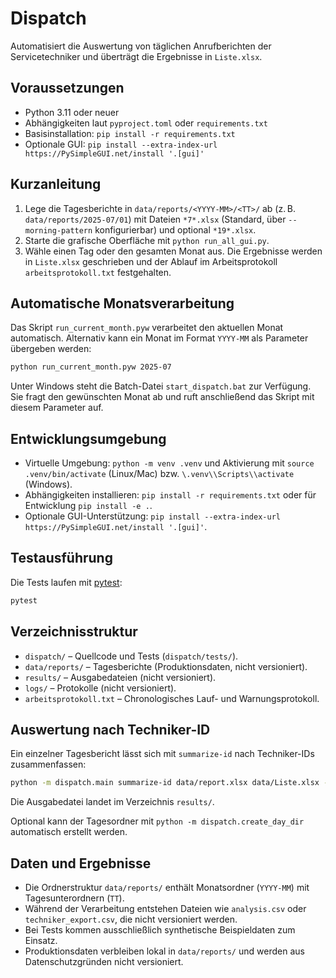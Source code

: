 # Dispatch

Automatisiert die Auswertung von täglichen Anrufberichten der Servicetechniker und überträgt die Ergebnisse in `Liste.xlsx`.

## Voraussetzungen

- Python 3.11 oder neuer
- Abhängigkeiten laut `pyproject.toml` oder `requirements.txt`
- Basisinstallation: `pip install -r requirements.txt`
- Optionale GUI: `pip install --extra-index-url https://PySimpleGUI.net/install '.[gui]'`

## Kurzanleitung

1. Lege die Tagesberichte in `data/reports/<YYYY-MM>/<TT>/` ab (z. B. `data/reports/2025-07/01`) mit Dateien `*7*.xlsx` (Standard, über `--morning-pattern` konfigurierbar) und optional `*19*.xlsx`.
2. Starte die grafische Oberfläche mit `python run_all_gui.py`.
3. Wähle einen Tag oder den gesamten Monat aus. Die Ergebnisse werden in `Liste.xlsx` geschrieben und der Ablauf im Arbeitsprotokoll `arbeitsprotokoll.txt` festgehalten.

## Automatische Monatsverarbeitung

Das Skript `run_current_month.pyw` verarbeitet den aktuellen Monat automatisch. Alternativ kann ein Monat im Format `YYYY-MM` als Parameter übergeben werden:

```bash
python run_current_month.pyw 2025-07
```

Unter Windows steht die Batch-Datei `start_dispatch.bat` zur Verfügung. Sie fragt den gewünschten Monat ab und ruft anschließend das Skript mit diesem Parameter auf.

## Entwicklungsumgebung

- Virtuelle Umgebung: `python -m venv .venv` und Aktivierung mit `source .venv/bin/activate` (Linux/Mac) bzw. `\.venv\\Scripts\\activate` (Windows).
- Abhängigkeiten installieren: `pip install -r requirements.txt` oder für Entwicklung `pip install -e .`.
- Optionale GUI-Unterstützung: `pip install --extra-index-url https://PySimpleGUI.net/install '.[gui]'`.

## Testausführung

Die Tests laufen mit [pytest](https://pytest.org):

```bash
pytest
```

## Verzeichnisstruktur

- `dispatch/` – Quellcode und Tests (`dispatch/tests/`).
- `data/reports/` – Tagesberichte (Produktionsdaten, nicht versioniert).
- `results/` – Ausgabedateien (nicht versioniert).
- `logs/` – Protokolle (nicht versioniert).
- `arbeitsprotokoll.txt` – Chronologisches Lauf- und Warnungsprotokoll.

## Auswertung nach Techniker-ID

Ein einzelner Tagesbericht lässt sich mit `summarize-id` nach Techniker-IDs zusammenfassen:

```bash
python -m dispatch.main summarize-id data/report.xlsx data/Liste.xlsx --output results/2025-08-06.csv
```

Die Ausgabedatei landet im Verzeichnis `results/`.

Optional kann der Tagesordner mit `python -m dispatch.create_day_dir` automatisch erstellt werden.

## Daten und Ergebnisse

- Die Ordnerstruktur `data/reports/` enthält Monatsordner (`YYYY-MM`) mit Tagesunterordnern (`TT`).
- Während der Verarbeitung entstehen Dateien wie `analysis.csv` oder `techniker_export.csv`, die nicht versioniert werden.
- Bei Tests kommen ausschließlich synthetische Beispieldaten zum Einsatz.
- Produktionsdaten verbleiben lokal in `data/reports/` und werden aus Datenschutzgründen nicht versioniert.

